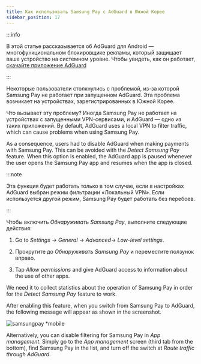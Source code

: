 ```yaml
---
title: Как использовать Samsung Pay с AdGuard в Южной Корее
sidebar_position: 17
---
```


:::info

В этой статье рассказывается об AdGuard для Android — многофункциональном блокировщике рекламы, который защищает ваше устройство на системном уровне. Чтобы увидеть, как он работает, [скачайте приложение AdGuard](https://agrd.io/download-kb-adblock)

:::

Некоторые пользователи столкнулись с проблемой, из-за которой Samsung Pay не работает при запущенном AdGuard. Эта проблема возникает на устройствах, зарегистрированных в Южной Корее.

Что вызывает эту проблему? Иногда Samsung Pay не работает на устройствах с запущенными VPN-сервисами, и AdGuard — одно из таких приложений. By default, AdGuard uses a local VPN to filter traffic, which can cause problems when using Samsung Pay.

As a consequence, users had to disable AdGuard when making payments with Samsung Pay. This can be avoided with the *Detect Samsung Pay* feature. When this option is enabled, the AdGuard app is paused whenever the user opens the Samsung Pay app and resumes when the app is closed.

:::note

Эта функция будет работать только в том случае, если в настройках AdGuard выбран режим фильтрации «Локальный VPN». Если используется другой режим, Samsung Pay будет работать без перебоев.

:::

Чтобы включить *Обнаруживать Samsung Pay*, выполните следующие действия:

1. Go to *Settings* → *General* → *Advanced*→ *Low-level settings*.

1. Прокрутите до *Обнаруживать Samsung Pay* и переместите ползунок вправо.

1. Tap *Allow permissions* and give AdGuard access to information about the use of other apps.

We need it to collect statistics about the operation of Samsung Pay in order for the *Detect Samsung Pay* feature to work.

After enabling this feature, when you switch from Samsung Pay to AdGuard, the following message will appear as shown in the screenshot.

![samsungpay *mobile](https://cdn.adtidy.org/content/kb/ad_blocker/android/solving_problems/samsungpay-with-adguard-in-south-korea/samsung_pay.png)

Alternatively, you can disable filtering for Samsung Pay in *App management*. Simply go to the *App management* screen (third tab from the bottom), find Samsung Pay in the list, and turn off the switch at *Route traffic through AdGuard*.
